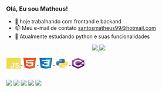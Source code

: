 ### Olá, Eu sou Matheus!



- 🔭 hoje trabalhando com frontand e backand
- 📫 Meu e-mail de contato santosmatheus99@hotmail.com
- 🐍 Atualmente estudando python e suas funcionalidades 


<div align="center">
  <a href="https://github.com/matheusfreirekaque">
  <img height="180em" src="https://github-readme-stats.vercel.app/api?username=matheusfreirekaique&show_icons=true&theme=drak&include_all_commits=true&count_private=true"/>
  <img height="180em" src="https://github-readme-stats.vercel.app/api/top-langs/?username=matheusfreirekaique&layout=compact&langs_count=7&theme=drak"/>
</div>

  
  <div style="display: inline_block"><br>
  <img align="center" alt="Rafa-Js" height="30" width="40" src="https://raw.githubusercontent.com/devicons/devicon/master/icons/javascript/javascript-plain.svg">
  <img align="center" alt="Rafa-HTML" height="30" width="40" src="https://raw.githubusercontent.com/devicons/devicon/master/icons/html5/html5-original.svg">
  <img align="center" alt="Rafa-CSS" height="30" width="40" src="https://raw.githubusercontent.com/devicons/devicon/master/icons/css3/css3-original.svg">
  <img align="center" alt="Rafa-Python" height="30" width="40" src="https://raw.githubusercontent.com/devicons/devicon/master/icons/python/python-original.svg">
  <img align="center" alt="Rafa-Csharp" height="30" width="40" src="https://raw.githubusercontent.com/devicons/devicon/master/icons/csharp/csharp-original.svg">
   
</div>
  
  ##
  
  <div>
    <a herf="https:////www.linkedin.com/in/matheus-freire-339b4a174"target="_blank"><img src="https://img.shields.io/badge/-LinkedIn-%230077B5?style=for-the-badge&logo=linkedin&logoColor=white" target="_blank"></a> 
    <a herf="https://www.instagram.com/theeus_freire"target="_blank"><img src="https://img.shields.io/badge/-Instagram-%23E4405F?style=for-the-badge&logo=instagram&logoColor=white" target="_blank"></a>
    <a herf="https://www.facebook.com/matheus.freire.58910"target="_blank"><img src="https://img.shields.io/badge/Facebook-1877F2?style=for-the-badge&logo=facebook&logoColor=white" target="_blank"></a>
    <a href="mailto:contatofreirematheus9999@gmail.com"><img src="https://img.shields.io/badge/-Gmail-%23333?style=for-the-badge&logo=gmail&logoColor=white" target="_blank"></a>
    <a herf="https://wa.me/5511947640085?text=Ol%C3%A1+Matheus%2C+vi+o+seu+perfil+no+Github%2C+e+poder%C3%ADamos+conversar%3F"traget="_blank"><img src="https://img.shields.io/badge/WhatsApp-25D366?style=for-the-badge&logo=whatsapp&logoColor=white" target="_blank"></a>
    
  </div>
